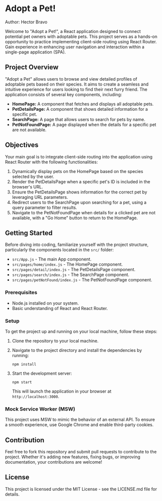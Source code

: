 # Adopt a Pet!

Author: Hector Bravo

Welcome to "Adopt a Pet!", a React application designed to connect potential pet owners with adoptable pets. This project serves as a hands-on opportunity to practice implementing client-side routing using React Router. Gain experience in enhancing user navigation and interaction within a single-page application (SPA).

## Project Overview

"Adopt a Pet" allows users to browse and view detailed profiles of adoptable pets based on their species. It aims to create a seamless and intuitive experience for users looking to find their next furry friend. The application consists of several key components, including:

- **HomePage:** A component that fetches and displays all adoptable pets.
- **PetDetailsPage:** A component that shows detailed information for a specific pet.
- **SearchPage:** A page that allows users to search for pets by name.
- **PetNotFoundPage:** A page displayed when the details for a specific pet are not available.

## Objectives

Your main goal is to integrate client-side routing into the application using React Router with the following functionalities:

1. Dynamically display pets on the HomePage based on the species selected by the user.
2. Render the PetDetailsPage when a specific pet's ID is included in the browser's URL.
3. Ensure the PetDetailsPage shows information for the correct pet by leveraging URL parameters.
4. Redirect users to the SearchPage upon searching for a pet, using a query parameter to filter results.
5. Navigate to the PetNotFoundPage when details for a clicked pet are not available, with a "Go Home" button to return to the HomePage.

## Getting Started

Before diving into coding, familiarize yourself with the project structure, particularly the components located in the `src/` folder:

- `src/App.js` - The main App component.
- `src/pages/home/index.js` - The HomePage component.
- `src/pages/detail/index.js` - The PetDetailsPage component.
- `src/pages/search/index.js` - The SearchPage component.
- `src/pages/petNotFound/index.js` - The PetNotFoundPage component.

### Prerequisites

- Node.js installed on your system.
- Basic understanding of React and React Router.

### Setup

To get the project up and running on your local machine, follow these steps:

1. Clone the repository to your local machine.
2. Navigate to the project directory and install the dependencies by running:

   ```
   npm install
   ```

3. Start the development server:

   ```
   npm start
   ```

   This will launch the application in your browser at `http://localhost:3000`.

### Mock Service Worker (MSW)

This project uses MSW to mimic the behavior of an external API. To ensure a smooth experience, use Google Chrome and enable third-party cookies.

## Contribution

Feel free to fork this repository and submit pull requests to contribute to the project. Whether it's adding new features, fixing bugs, or improving documentation, your contributions are welcome!

## License

This project is licensed under the MIT License - see the LICENSE.md file for details.
